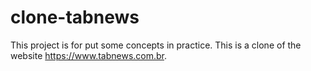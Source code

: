 # clone-tabnews
This project is for put some concepts in practice. This is a clone of the website https://www.tabnews.com.br.
